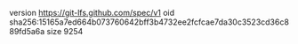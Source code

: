 version https://git-lfs.github.com/spec/v1
oid sha256:15165a7ed664b073760642bff3b4732ee2fcfcae7da30c3523cd36c889fd5a6a
size 9254

